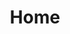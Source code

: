 ---
layout: home
title: Home
landing-title: 'Portfolio: Zachary Alves'
description: null
image: assets/images/profile-pic.jpeg
author: null
show_tile: false
---
